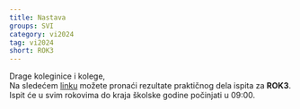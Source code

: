 ```yaml
---
title: Nastava
groups: SVI
category: vi2024
tag: vi2024
short: ROK3
---
```

Drage koleginice i kolege,  
Na sledećem [linku](https://docs.google.com/spreadsheets/d/1wuhoYJp7Gg_s7t46UerZrWxf-UvsgH7kzSnYCdBooOE/edit?gid=1572439867#gid=1572439867&range=A1) možete pronaći rezultate praktičnog dela ispita za **ROK3**.  
Ispit će u svim rokovima do kraja školske godine počinjati u 09:00.   


